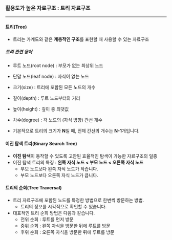 ### 활용도가 높은 자료구조 : 트리 자료구조

---

#### 트리(Tree)

- 트리는 가계도와 같은 **계층적인 구조**를 표현할 때 사용할 수 있는 자료구조

##### 트리 관련 용어

- 루트 노드(root node) : 부모가 없는 최상위 노드
- 단말 노드(leaf node) : 자식이 없는 노드
- 크기(size) : 트리에 포함된 모든 노드의 개수
- 깊이(depth) : 루트 노드부터의 거리
- 높이(height) : 깊이 중 최댓값
- 차수(degree) : 각 노드의 (자식 방향) 간선 개수

- 기본적으로 트리의 크기가 **N**일 때, 전체 간선의 개수는 **N-1**개입니다.

#### 이진 탐색 트리(Binary Search Tree)

- **이진 탐색**이 동작할 수 있도록 고안된 효율적인 탐색이 가능한 자료구조의 일종
- 이진 탐색 트리의 특징 : **왼쪽 자식 노드 < 부모 노드 < 오른쪽 자식 노드**
    - 부모 노드보다 왼쪽 자식 노드가 작습니다.
    - 부모 노드보다 오른쪽 자식 노드가 큽니다.

#### 트리의 순회(Tree Traversal)
- 트리 자료구조에 포함된 노드를 특정한 방법으로 한번씩 방문하는 방법.
    - 트리의 정보를 시각적으로 확인할 수 있습니다.
- 대표적인 트리 순회 방법은 다음과 같습니다.
    - 전위 순회 : 루트를 먼저 방문
    - 중위 순회 : 왼쪽 자식을 방문한 뒤에 루트를 방문
    - 후위 순회 : 오른쪽 자식을 방문한 뒤에 루트를 방문

